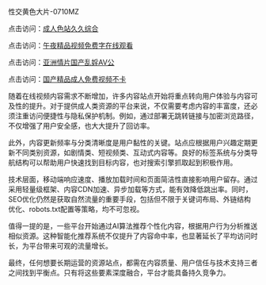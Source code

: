 性交黄色大片-0710MZ

点击访问：<a href="https://heiliaowt0d7p.pages.dev">成人色站久久综合</a>

点击访问：<a href="https://heiliaoxwd5i8.pages.dev">午夜精品视频免费字在线观看</a>

点击访问：<a href="https://heiliaoll4qsx.pages.dev">亚洲情片国产乱婬AV公</a>

点击访问：<a href="https://heiliaoow5kzm.pages.dev">国产精品成人免费视频不卡</a>

随着在线视频内容需求不断增加，许多内容站点开始将重点转向用户体验与内容可及性的提升。对于提供成人类资源的平台来说，不仅需要考虑内容的丰富度，还必须注重访问便捷性与隐私保护机制。例如，通过部署无跳转链接与加密浏览路径，不仅增强了用户安全感，也大大提升了回访率。

此外，内容更新频率与分类清晰度是用户黏性的关键。站点应根据用户兴趣定期更新不同类别资源，如剧情类、短视频类、互动式内容等。良好的标签系统与分类导航结构可以帮助用户快速找到目标内容，也对搜索引擎抓取起到积极作用。

技术层面，移动端响应速度、播放加载时间和页面简洁性直接影响用户留存。通过采用轻量级框架、内容CDN加速、异步加载等方式，能有效降低跳出率。同时，SEO优化仍然是获取自然流量的重要手段，包括但不限于关键词布局、外链结构优化、robots.txt配置等策略，均不可忽视。

值得一提的是，一些平台开始通过AI算法推荐个性化内容，根据用户行为分析推送相似资源。这种智能化推荐系统不仅提升了内容命中率，也显著延长了平均访问时长，为平台带来可观的流量增长。

最终，任何想要长期运营的资源站点，都需在内容质量、用户信任与技术支持三者之间找到平衡点。只有将这些要素深度融合，平台才能具备持久竞争力。

<span style="display:none;">[Canonical link]( https://github.com/pls20250710/riben54405 ）</span>
